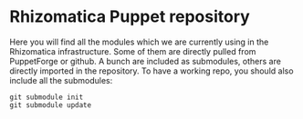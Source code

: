 # Rhizomatica Puppet repository

Here you will find all the modules which we are currently using in the Rhizomatica infrastructure.
Some of them are directly pulled from PuppetForge or github. A bunch are included as submodules, others are directly imported in the repository.
To have a working repo, you should also include all the submodules:

	git submodule init
	git submodule update
